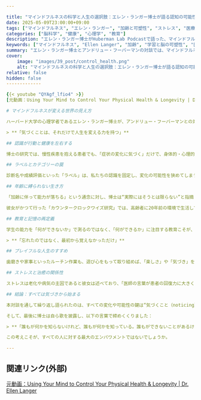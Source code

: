 ```yaml
---

title: "マインドフルネスの科学と人生の選択肢：エレン・ランガー博士が語る認知の可能性"
date: 2025-05-09T23:00:00+09:00
tags: ["マインドフルネス", "エレン・ランガー", "加齢と可塑性", "ストレス", "医療", "教育"]
categories: ["脳科学", "健康", "心理学", "教育"]
description: "エレン・ランガー博士がHuberman Lab Podcastで語った、マインドフルネス、加齢、教育、医療における認知の力と自由意志の科学を深掘りする。"
keywords: ["マインドフルネス", "Ellen Langer", "加齢", "学習と脳の可塑性", "医療の自己効力感", "ストレス管理", "注意力", "記憶", "健康と心理" ]
summary: "エレン・ランガー博士とアンドリュー・フーバーマンの対談では、マインドフルネスが持つ驚くべき効能、医療・教育・加齢に関する常識の見直し、そして日常生活における選択の幅の広げ方が議論されました。"
cover:
    image: "images/39_post/control_health.png"
    alt: "マインドフルネスの科学と人生の選択肢：エレン・ランガー博士が語る認知の可能性"
relative: false
hidden: false
-------------

{{< youtube "QYAgf_lfio4" >}}
[元動画：Using Your Mind to Control Your Physical Health & Longevity | Dr. Ellen Langer](https://www.youtube.com/watch?v=QYAgf_lfio4)

# マインドフルネスが変える世界の見え方

ハーバード大学の心理学者であるエレン・ランガー博士が、アンドリュー・フーバーマンとの対談で語ったのは、単なる“注意を向ける”という行為がいかに人生の質を劇的に向上させるかという点です。私たちの多くは、日々の習慣の中で自動化された反応や思い込みに支配されていますが、彼女はそれを“マインドレスネス”と定義し、それに対抗する方法としての“マインドフルネス”を提案します。

> **「気づくことは、それだけで人生を変える力を持つ」**

## 認識が行動と健康を左右する

博士の研究では、慢性疾患を抱える患者でも、「症状の変化に気づく」だけで、身体的・心理的な回復が促されることが示されています。これは、「注意力の可変性（variability）」が、自己効力感やストレス緩和、ひいては免疫系にまで良い影響を与えるという重要なポイントです。

## ラベルとカテゴリーの罠

診断名や成績評価といった「ラベル」は、私たちの認識を固定し、変化の可能性を狭めてしまう危険性があります。ランガー博士は、同じ映像でも「患者」と「求職者」として見せた場合、評価がまったく異なるという実験を紹介し、固定観念の危険性を明らかにしました。

## 年齢に縛られない生き方

「加齢に伴って能力が落ちる」という通念に対し、博士は“実際にはそうとは限らない”と指摘します。年齢よりも“自分が何に注意を向けているか”“どのように日常を意味づけしているか”の方が、健康や幸福度に大きく影響するというのです。

彼女がかつて行った「カウンタークロックワイズ研究」では、高齢者に20年前の環境で生活してもらった結果、視力や聴力、筋力が回復したという驚くべき結果も報告されました。

## 教育と記憶の再定義

学生の能力を「何ができないか」で測るのではなく、「何ができるか」に注目する教育こそが、真の学習を促すというのが彼女の信念です。記憶力の低下も、実は「覚える必要性がない」と自分で判断した結果であることが多いと指摘します。

> **「忘れたのではなく、最初から覚えなかっただけ」**

## プレイフルな人生のすすめ

歯磨きや家事といったルーチン作業も、遊び心をもって取り組めば、「楽しさ」や「気づき」を生み出すチャンスになります。彼女は「何をしているかより、どう意識しているか」が重要だと繰り返し強調しています。

## ストレスと治癒の関係性

ストレスは老化や病気の主因であると彼女は述べており、「医師の言葉が患者の回復力に大きく影響する」ことをデータで示します。固定的な診断名や回復期間の宣告が、かえって治癒を妨げることもあるのです。

## 結論：すべては気づきから始まる

本対談を通して繰り返し語られたのは、すべての変化や可能性の鍵は“気づくこと（noticing）”にあるということです。それは、自分自身や他者に対する判断、健康状態、学習能力、人生の幸福感まで広く影響します。

そして、最後に博士は自ら歌を披露し、以下の言葉で締めくくりました：

> **「誰もが何かを知らないけれど、誰もが何かを知っている。誰もができないことがあるけれど、誰もが何かはできる。」**

この考えこそが、すべての人に対する最大のエンパワメントではないでしょうか。

---
```


## 関連リンク(外部)
[元動画：Using Your Mind to Control Your Physical Health & Longevity | Dr. Ellen Langer](https://www.youtube.com/watch?v=QYAgf_lfio4)
